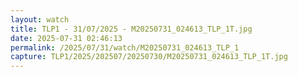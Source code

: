 ```yaml
---
layout: watch
title: TLP1 - 31/07/2025 - M20250731_024613_TLP_1T.jpg
date: 2025-07-31 02:46:13
permalink: /2025/07/31/watch/M20250731_024613_TLP_1
capture: TLP1/2025/202507/20250730/M20250731_024613_TLP_1T.jpg
---
```


